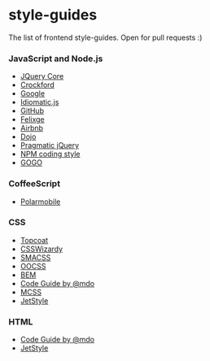 style-guides
============

The list of frontend style-guides. Open for pull requests :)

### JavaScript and Node.js

- [JQuery Core](http://docs.jquery.com/JQuery_Core_Style_Guidelines)
- [Crockford](http://javascript.crockford.com/code.html)
- [Google](http://google-styleguide.googlecode.com/svn/trunk/javascriptguide.xml)
- [Idiomatic.js](https://github.com/rwaldron/idiomatic.js/)
- [GitHub](https://github.com/styleguide/javascript)
- [Felixge](https://github.com/felixge/node-style-guide)
- [Airbnb](https://github.com/airbnb/javascript)
- [Dojo](https://dojotoolkit.org/community/styleGuide)
- [Pragmatic jQuery](https://github.com/yuanyan/pragmatic-jquery)
- [NPM coding style](https://www.npmjs.org/doc/coding-style.html)
- [GOGO](https://github.com/brianloveswords/gogo/blob/master/STYLE.md)

### CoffeeScript

- [Polarmobile](https://github.com/polarmobile/coffeescript-style-guide)

### CSS

- [Topcoat](https://github.com/topcoat/topcoat/wiki/Coding-Guidelines)
- [CSSWizardy](https://github.com/csswizardry/CSS-Guidelines#readme)
- [SMACSS](http://smacss.com/)
- [OOCSS](http://oocss.org/)
- [BEM](http://bem.info/method/)
- [Code Guide by @mdo](http://mdo.github.io/code-guide/#css)
- [MCSS](http://operatino.github.io/MCSS/en/)
- [JetStyle](http://jetstyle.github.io/html-guidelines/styleguide.html)

### HTML

- [Code Guide by @mdo](http://mdo.github.io/code-guide/#html)
- [JetStyle](http://jetstyle.github.io/html-guidelines/styleguide.html)
